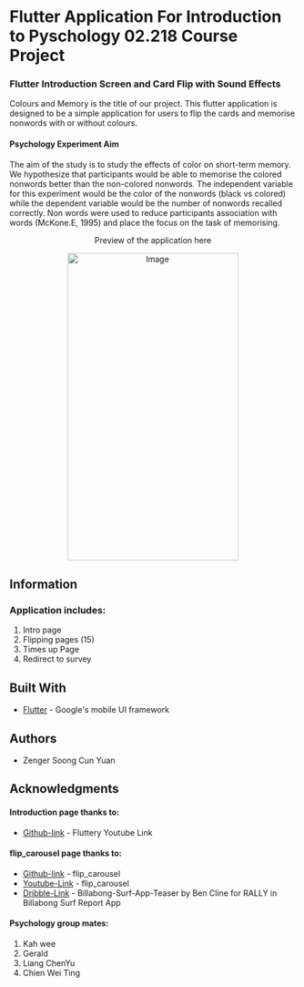 # Flutter Application For Introduction to Pyschology 02.218 Course Project   
### Flutter Introduction Screen and Card Flip with Sound Effects
Colours and Memory is the title of our project. This flutter application is designed to be a simple application for users to flip the cards and memorise nonwords with or without colours. 
#### Psychology Experiment Aim
The aim of the study is to study the effects of color on short-term memory. We hypothesize that participants would be able to memorise the colored nonwords better than the non-colored nonwords. The independent variable for this experiment would be the color of the nonwords (black vs colored) while the dependent variable would be the number of nonwords recalled correctly. Non words were used to reduce participants association with words (McKone.E, 1995) and place the focus on the task of memorising. 

<p align="center">
Preview of the application here
    </p>

<p align="center">
    <img src="Animation.gif" alt="Image" width="300px" height="540px" />
</p>

## Information
### Application includes:
1. Intro page 
2. Flipping pages (15)
3. Times up Page
4. Redirect to survey

## Built With
* [Flutter](https://flutter.dev/) - Google's mobile UI framework

## Authors
* Zenger Soong Cun Yuan

## Acknowledgments
#### Introduction page thanks to:
* [Github-link](https://github.com/aagarwal1012/IntroViews-Flutter) - Fluttery Youtube Link

#### flip_carousel page thanks to:
* [Github-link](https://github.com/matthew-carroll/flutter_ui_challenge_flip_carousel) - flip_carousel
* [Youtube-Link](https://www.youtube.com/watch?v=sWkysCKh2uY) - flip_carousel
* [Dribble-Link](https://dribbble.com/shots/2383984-Billabong-Surf-App-Teaser) - Billabong-Surf-App-Teaser by Ben Cline for RALLY in Billabong Surf Report App

#### Psychology group mates:
1. Kah wee
2. Gerald
3. Liang ChenYu
4. Chien Wei Ting
